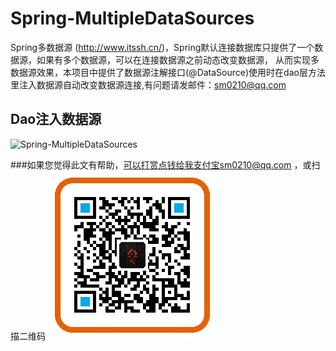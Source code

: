 # Spring-MultipleDataSources
Spring多数据源 (http://www.itssh.cn/)，Spring默认连接数据库只提供了一个数据源，如果有多个数据源，可以在连接数据源之前动态改变数据源，
从而实现多数据源效果，本项目中提供了数据源注解接口(@DataSource)使用时在dao层方法里注入数据源自动改变数据源连接,有问题请发邮件：sm0210@qq.com

## Dao注入数据源

![](https://github.com/sm0210/Spring-MultipleDataSources/blob/master/Spring-MultipleDataSources.jpg "Spring-MultipleDataSources")

 
 ###如果您觉得此文有帮助，可以打赏点钱给我支付宝sm0210@qq.com ，或扫描二维码
![](https://github.com/sm0210/SMCalendar/blob/master/sm0210%40qq.com.jpg "sm0210@qq.com")
